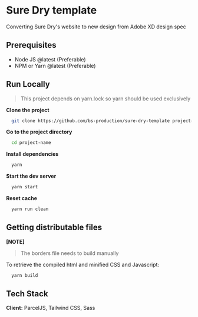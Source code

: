 # Sure Dry template

Converting Sure Dry's website to new design from Adobe XD design spec

## Prerequisites

- Node JS @latest (Preferable)
- NPM or Yarn @latest (Preferable)

## Run Locally

> This project depends on yarn.lock so yarn should be used exclusively

**Clone the project**

```bash
  git clone https://github.com/bs-production/sure-dry-template project-name
```

**Go to the project directory**

```bash
  cd project-name
```

**Install dependencies**

```bash
  yarn
```

**Start the dev server**

```bash
  yarn start
```

**Reset cache**

```bash
  yarn run clean
```

## Getting distributable files

**[NOTE]**

> The borders file needs to build manually

To retrieve the compiled html and minified CSS and Javascript:

```bash
  yarn build
```

## Tech Stack

**Client:** ParcelJS, Tailwind CSS, Sass
